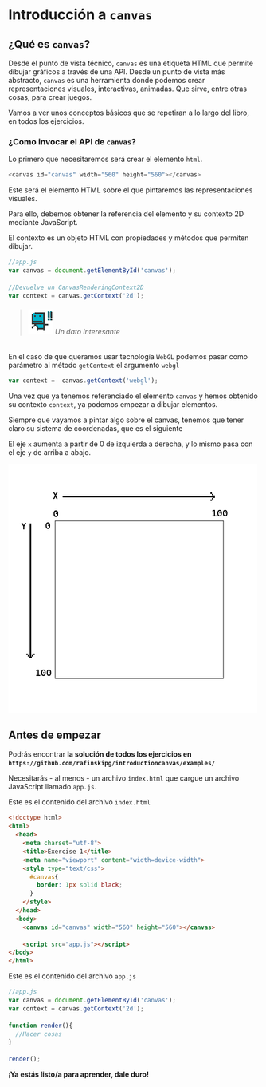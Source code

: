 # Introducción a `canvas`

## ¿Qué es `canvas`?

Desde el punto de vista técnico, `canvas` es una etiqueta HTML que permite dibujar gráficos a través de una API.
Desde un punto de vista más abstracto, `canvas` es una herramienta donde podemos crear representaciones visuales, interactivas, animadas. Que sirve, entre otras cosas, para crear juegos.

Vamos a ver unos conceptos básicos que se repetiran a lo largo del libro, en todos los ejercicios.

### ¿Como invocar el API de `canvas`?

Lo primero que necesitaremos será crear el elemento `html`.

```javascript
<canvas id="canvas" width="560" height="560"></canvas>
```

Este será el elemento HTML sobre el que pintaremos las representaciones visuales.

Para ello, debemos obtener la referencia del elemento y su contexto 2D mediante JavaScript.

El contexto es un objeto HTML con propiedades y métodos que permiten dibujar. 

```javascript
//app.js
var canvas = document.getElementById('canvas');

//Devuelve un CanvasRenderingContext2D
var context = canvas.getContext('2d');
```


>###### ![](https://github.com/rafinskipg/introductioncanvas/raw/master/img/interesting_icon.png) Un dato interesante
En el caso de que queramos usar tecnología `WebGL` podemos pasar como parámetro al método `getContext` el argumento `webgl`
```javascript
var context =  canvas.getContext('webgl');
```

Una vez que ya tenemos referenciado el elemento `canvas` y hemos obtenido su contexto `context`, ya podemos empezar a dibujar elementos.

Siempre que vayamos a pintar algo sobre el canvas, tenemos que tener claro su sistema de coordenadas, que es el siguiente 

El eje `x` aumenta a partir de 0 de izquierda a derecha, y lo mismo pasa con el eje `y` de arriba a abajo.

![sistema_coordenadas](https://github.com/rafinskipg/introductioncanvas/raw/master/img/coordinate_system.png)

## Antes de empezar

Podrás encontrar **la solución de todos los ejercicios en `https://github.com/rafinskipg/introductioncanvas/examples/`**

Necesitarás - al menos - un archivo `index.html` que cargue un archivo JavaScript llamado `app.js`.

Este es el contenido del archivo `index.html`

```html
<!doctype html>
<html>
  <head>
    <meta charset="utf-8">
    <title>Exercise 1</title>
    <meta name="viewport" content="width=device-width">
    <style type="text/css">
      #canvas{
        border: 1px solid black;
      }
    </style>
  </head>
  <body>
    <canvas id="canvas" width="560" height="560"></canvas>

    <script src="app.js"></script>
</body>
</html>
```

Este es el contenido del archivo `app.js`

```javascript
//app.js
var canvas = document.getElementById('canvas');
var context = canvas.getContext('2d');

function render(){
  //Hacer cosas
}

render();
```

**¡Ya estás listo/a para aprender, dale duro!**